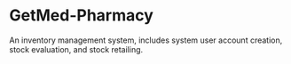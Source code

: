# GetMed-Pharmacy
An inventory management system, includes system user account creation, stock evaluation, and stock retailing.
